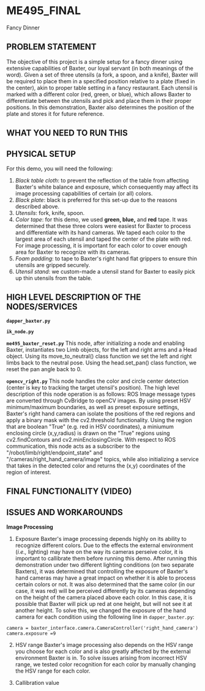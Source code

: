 # ME495_FINAL
Fancy Dinner


## PROBLEM STATEMENT
The objective of this project is a simple setup for a fancy dinner using extensive capabilities of Baxter, our loyal servant (in both meanings of the word). Given a set of three utensils (a fork, a spoon, and a knife), Baxter will be required to place them in a specified position relative to a plate (fixed in the center), akin to proper table setting in a fancy restaurant. Each utensil is marked with a different color (red, green, or blue), which allows Baxter to differentiate between the utensils and pick and place them in their proper positions. In this demonstration, Baxter also determines the position of the plate and stores it for future reference. 

## WHAT YOU NEED TO RUN THIS

## PHYSICAL SETUP
For this demo, you will need the following:

1. *Black table cloth*: to prevent the reflection of the table from affecting Baxter's white balance and exposure, which consequently may affect its image processing capabilities of certain (or all) colors.
2. *Black plate*: black is preferred for this set-up due to the reasons described above.
3. *Utensils*: fork, knife, spoon.
4. *Color tape*: for this demo, we used __green, blue,__ and __red__ tape. It was determined that these three colors were easiest for Baxter to process and differentiate with its hand cameras. We taped each color to the largest area of each utensil and taped the center of the plate with red. For image processing, it is important for each color to cover enough area for Baxter to recognize with its cameras.
5. *Foam padding*: to tape to Baxter's right hand flat grippers to ensure thin utensils are gripped securely.
6. *Utensil stand*: we custom-made a utensil stand for Baxter to easily pick up thin utensils from the table.


## HIGH LEVEL DESCRIPTION OF THE NODES/SERVICES
__`dapper_baxter.py`__


__`ik_node.py`__


__`me495_baxter_reset.py`__
This node, after initializing a node and enabling Baxter, instantiates two Limb objects, for the left and right arms and a Head object. Using its move_to_neutral() class function we set the left and right limbs back to the neutral pose. Using the head.set_pan() class function, we reset the pan angle back to 0. 

__`opencv_right.py`__
This node handles the color and circle center detection (center is key to tracking the target utensil's position). The high level description of this node operation is as follows: ROS Image message types are converted through CvBridge to openCV images. By using preset HSV minimum/maximum boundaries, as well as preset exposure settings, Baxter's right hand camera can isolate the positions of the red regions and apply a binary mask with the cv2.threshold functionality. Using the region that are boolean "True" (e.g. red in HSV coordinates), a miniumum enclosing circle (x,y,radius) is drawn on the "True" regions using cv2.findContours and cv2.minEnclosingCircle. With respect to ROS communication, this node acts as a subscriber to the "/robot/limb/right/endpoint_state" and "/cameras/right_hand_camera/image" topics, while also initializing a service that takes in the detected color and returns the (x,y) coordinates of the region of interest. 

## FINAL FUNCTIONALITY (VIDEO)

## ISSUES AND WORKAROUNDS
__Image Processing__

1. Exposure
Baxter's image processing depends highly on its ability to recognize different colors. Due to the effects the external environment (*i.e.,* lighting) may have on the way its cameras perseive color, it is important to callibrate them before running this demo. After running this demonstration under two different lighting conditions (on two separate Baxters), it was determined that controlling the exposure of Baxter's hand cameras may have a great impact on whether it is able to process certain colors or not. It was also determined that the same color (in our case, it was red) will be perceived differently by its cameras depending on the height of the camera placed above each color. In this case, it is possible that Baxter will pick up red at one height, but will not see it at another height. To solve this, we changed the exposure of the hand camera for each condition using the following line in `dapper_baxter.py`:
```
camera = baxter_interface.camera.CameraController('right_hand_camera')
camera.exposure =9
```

2. HSV range
Baxter's image processing also depends on the HSV range you choose for each color and is also greatly affected by the external environment Baxter is in. To solve issues arising from incorrect HSV range, we tested color recognition for each color by manually changing the HSV range for each color. 

3. Callibration value


